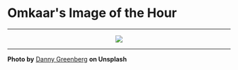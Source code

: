 # Omkaar's Image of the Hour

---

<div align="center">

<a href="https://unsplash.com/photos/the-manhattan-bridge-spans-a-shimmering-waterway-frputHdEZS0">
  <img src="https://images.unsplash.com/photo-1751510288461-2d088d6bf76d?crop=entropy&cs=tinysrgb&fit=max&fm=jpg&ixid=M3w3NjA2Nzh8MHwxfHJhbmRvbXx8fHx8fHx8fDE3NTI3MzU2MDB8&ixlib=rb-4.1.0&q=80&w=1080" style="max-width:100%; height:auto;">
</a>



</div>

---

**Photo by** [Danny Greenberg](https://unsplash.com/@by_danny_g) **on Unsplash**
